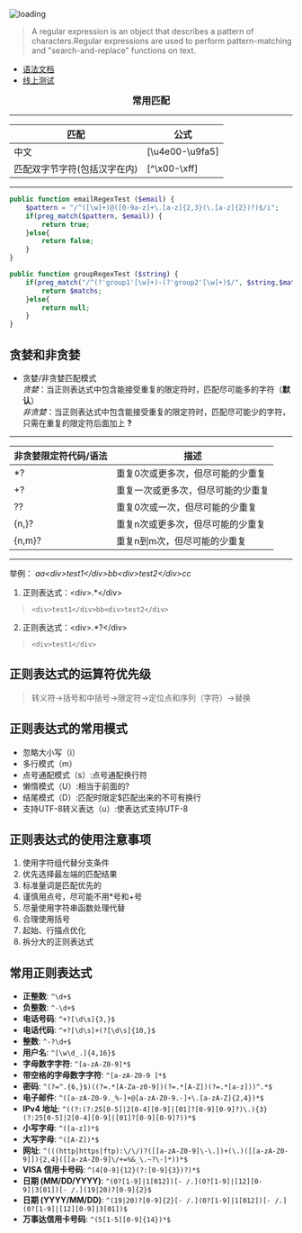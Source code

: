 ![loading](../../images/reg-exp.jpeg)

>A regular expression is an object that describes a pattern of characters.Regular expressions are used to perform pattern-matching and "search-and-replace" functions on text.

+ [语法文档](https://www.runoob.com/regexp/regexp-syntax.html)
+ [线上测试](https://regex101.com/)

<center style="font-weight: 900;font-size: larger;">常用匹配</center>

* * *

| **匹配** | **公式** 
| --- | --- 
| 中文 | [\u4e00-\u9fa5] 
| 匹配双字节字符(包括汉字在内) | [^\x00-\xff]

* * *

```php
public function emailRegexTest ($email) {
    $pattern = "/^([\w]+)@([0-9a-z]+\.[a-z]{2,3}(\.[a-z]{2})?)$/i";
    if(preg_match($pattern, $email)) {
        return true;
    }else{
        return false;
    }
}

public function groupRegexTest ($string) {
    if(preg_match("/^(?'group1'[\w]+)-(?'group2'[\w]+)$/", $string,$matchs) > 0) {
        return $matchs;
    }else{
        return null;
    }
}
```
## 贪婪和非贪婪  
+ 贪婪/非贪婪匹配模式  
_贪婪_：当正则表达式中包含能接受重复的限定符时，匹配尽可能多的字符（**默认**）  
_非贪婪_：当正则表达式中包含能接受重复的限定符时，匹配尽可能少的字符，只需在重复的限定符后面加上 **?**

* * *

| **非贪婪限定符代码/语法** | **描述** 
| --- | --- 
| *? | 重复0次或更多次，但尽可能的少重复
| +? | 重复一次或更多次，但尽可能的少重复
| ?? | 重复0次或一次，但尽可能的少重复
| {n,}? | 重复n次或更多次，但尽可能的少重复
| {n,m}? | 重复n到m次，但尽可能的少重复

* * *

举例： *aa\<div>test1\</div>bb\<div>test2\</div>cc*  
1. 正则表达式：\<div>.*\</div>  
>     <div>test1</div>bb<div>test2</div>  
2. 正则表达式：\<div>.*?\</div> 
>     <div>test1</div>  

## 正则表达式的运算符优先级  
>转义符->括号和中括号->限定符->定位点和序列（字符）->替换  

## 正则表达式的常用模式  
+ 忽略大小写（i）
+ 多行模式（m）
+ 点号通配模式（s）:点号通配换行符
+ 懒惰模式（U）:相当于前面的?
+ 结尾模式（D）:匹配时限定$匹配出来的不可有换行
+ 支持UTF-8转义表达（u）:使表达式支持UTF-8  

## 正则表达式的使用注意事项
1. 使用字符组代替分支条件  
2. 优先选择最左端的匹配结果  
3. 标准量词是匹配优先的  
4. 谨慎用点号，尽可能不用*号和+号  
5. 尽量使用字符串函数处理代替  
6. 合理使用括号  
7. 起始、行描点优化  
8. 拆分大的正则表达式  

## 常用正则表达式
* **正整数**: `^\d+$`
* **负整数**: `^-\d+$`
* **电话号码**: `^+?[\d\s]{3,}$`
* **电话代码**: `^+?[\d\s]+(?[\d\s]{10,}$`
* **整数**: `^-?\d+$`
* **用户名**: `^[\w\d_.]{4,16}$`
* **字母数字字符**: `^[a-zA-Z0-9]*$`
* **带空格的字母数字字符**: `^[a-zA-Z0-9 ]*$`
* **密码**: `^(?=^.{6,}$)((?=.*[A-Za-z0-9])(?=.*[A-Z])(?=.*[a-z]))^.*$`
* **电子邮件**: `^([a-zA-Z0-9._%-]+@[a-zA-Z0-9.-]+\.[a-zA-Z]{2,4})*$`
* **IPv4 地址**: `^((?:(?:25[0-5]|2[0-4][0-9]|[01]?[0-9][0-9]?)\.){3}(?:25[0-5]|2[0-4][0-9]|[01]?[0-9][0-9]?))*$`
* **小写字母**: `^([a-z])*$`
* **大写字母**: `^([A-Z])*$`
* **网址**: `^(((http|https|ftp):\/\/)?([[a-zA-Z0-9]\-\.])+(\.)([[a-zA-Z0-9]]){2,4}([[a-zA-Z0-9]\/+=%&_\.~?\-]*))*$`
* **VISA 信用卡号码**: `^(4[0-9]{12}(?:[0-9]{3})?)*$`
* **日期 (MM/DD/YYYY)**: `^(0?[1-9]|1[012])[- /.](0?[1-9]|[12][0-9]|3[01])[- /.](19|20)?[0-9]{2}$`
* **日期 (YYYY/MM/DD)**: `^(19|20)?[0-9]{2}[- /.](0?[1-9]|1[012])[- /.](0?[1-9]|[12][0-9]|3[01])$`
* **万事达信用卡号码**: `^(5[1-5][0-9]{14})*$`
